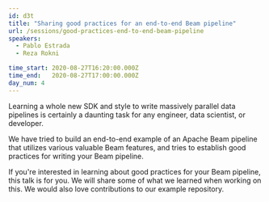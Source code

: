 ```yaml
---
id: d3t
title: "Sharing good practices for an end-to-end Beam pipeline"
url: /sessions/good-practices-end-to-end-beam-pipeline
speakers:
  - Pablo Estrada
  - Reza Rokni

time_start: 2020-08-27T16:20:00.000Z
time_end:   2020-08-27T17:00:00.000Z
day_num: 4
---
```


Learning a whole new SDK and style to write massively parallel data pipelines is certainly a daunting task for any engineer, data scientist, or developer.

We have tried to build an end-to-end example of an Apache Beam pipeline that utilizes various valuable Beam features, and tries to establish good practices for writing your Beam pipeline.

If you're interested in learning about good practices for your Beam pipeline, this talk is for you. We will share some of what we learned when working on this. We would also love contributions to our example repository.